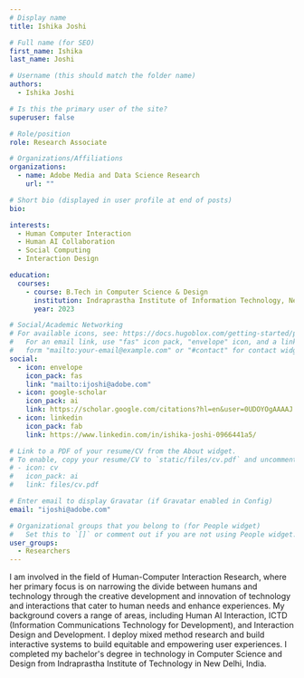```yaml
---
# Display name
title: Ishika Joshi

# Full name (for SEO)
first_name: Ishika
last_name: Joshi

# Username (this should match the folder name)
authors:
  - Ishika Joshi

# Is this the primary user of the site?
superuser: false

# Role/position
role: Research Associate

# Organizations/Affiliations
organizations:
  - name: Adobe Media and Data Science Research
    url: ""

# Short bio (displayed in user profile at end of posts)
bio:

interests:
  - Human Computer Interaction
  - Human AI Collaboration
  - Social Computing
  - Interaction Design

education:
  courses:
    - course: B.Tech in Computer Science & Design
      institution: Indraprastha Institute of Information Technology, New Delhi
      year: 2023

# Social/Academic Networking
# For available icons, see: https://docs.hugoblox.com/getting-started/page-builder/#icons
#   For an email link, use "fas" icon pack, "envelope" icon, and a link in the
#   form "mailto:your-email@example.com" or "#contact" for contact widget.
social:
  - icon: envelope
    icon_pack: fas
    link: "mailto:ijoshi@adobe.com"
  - icon: google-scholar
    icon_pack: ai
    link: https://scholar.google.com/citations?hl=en&user=0UDOYOgAAAAJ
  - icon: linkedin
    icon_pack: fab
    link: https://www.linkedin.com/in/ishika-joshi-0966441a5/

# Link to a PDF of your resume/CV from the About widget.
# To enable, copy your resume/CV to `static/files/cv.pdf` and uncomment the lines below.
# - icon: cv
#   icon_pack: ai
#   link: files/cv.pdf

# Enter email to display Gravatar (if Gravatar enabled in Config)
email: "ijoshi@adobe.com"

# Organizational groups that you belong to (for People widget)
#   Set this to `[]` or comment out if you are not using People widget.
user_groups:
  - Researchers
---
```


I am involved in the field of Human-Computer Interaction Research, where her primary focus is on narrowing the divide between humans and technology through the creative development and innovation of technology and interactions that cater to human needs and enhance experiences. My background covers a range of areas, including Human AI Interaction, ICTD (Information Communications Technology for Development), and Interaction Design and Development. I deploy mixed method research and build interactive systems to build equitable and empowering user experiences. I completed my bachelor's degree in technology in Computer Science and Design from Indraprastha Institute of Technology in New Delhi, India.
